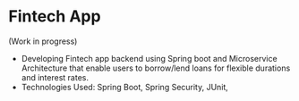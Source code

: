 # Fintech App
(Work in progress)
- Developing Fintech app backend using Spring boot and Microservice Architecture that enable users to borrow/lend loans for flexible durations and interest rates.
- Technologies Used: Spring Boot, Spring Security, JUnit,
